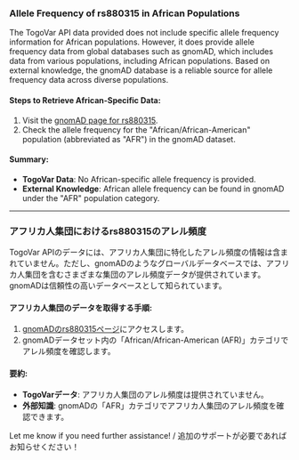 ### Allele Frequency of rs880315 in African Populations

The TogoVar API data provided does not include specific allele frequency information for African populations. However, it does provide allele frequency data from global databases such as gnomAD, which includes data from various populations, including African populations. Based on external knowledge, the gnomAD database is a reliable source for allele frequency data across diverse populations.

#### Steps to Retrieve African-Specific Data:
1. Visit the [gnomAD page for rs880315](https://gnomad.broadinstitute.org/variant/1-10736809-T-C?dataset=gnomad_r4).
2. Check the allele frequency for the "African/African-American" population (abbreviated as "AFR") in the gnomAD dataset.

#### Summary:
- **TogoVar Data**: No African-specific allele frequency is provided.
- **External Knowledge**: African allele frequency can be found in gnomAD under the "AFR" population category.

---

### アフリカ人集団におけるrs880315のアレル頻度

TogoVar APIのデータには、アフリカ人集団に特化したアレル頻度の情報は含まれていません。ただし、gnomADのようなグローバルデータベースでは、アフリカ人集団を含むさまざまな集団のアレル頻度データが提供されています。gnomADは信頼性の高いデータベースとして知られています。

#### アフリカ人集団のデータを取得する手順:
1. [gnomADのrs880315ページ](https://gnomad.broadinstitute.org/variant/1-10736809-T-C?dataset=gnomad_r4)にアクセスします。
2. gnomADデータセット内の「African/African-American (AFR)」カテゴリでアレル頻度を確認します。

#### 要約:
- **TogoVarデータ**: アフリカ人集団のアレル頻度は提供されていません。
- **外部知識**: gnomADの「AFR」カテゴリでアフリカ人集団のアレル頻度を確認できます。

Let me know if you need further assistance! / 追加のサポートが必要であればお知らせください！